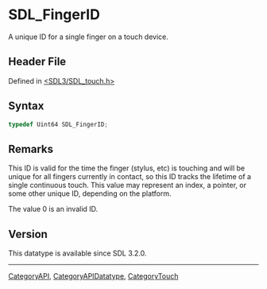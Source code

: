 # SDL_FingerID

A unique ID for a single finger on a touch device.

## Header File

Defined in [<SDL3/SDL_touch.h>](https://github.com/libsdl-org/SDL/blob/main/include/SDL3/SDL_touch.h)

## Syntax

```c
typedef Uint64 SDL_FingerID;
```

## Remarks

This ID is valid for the time the finger (stylus, etc) is touching and will
be unique for all fingers currently in contact, so this ID tracks the
lifetime of a single continuous touch. This value may represent an index, a
pointer, or some other unique ID, depending on the platform.

The value 0 is an invalid ID.

## Version

This datatype is available since SDL 3.2.0.





----
[CategoryAPI](CategoryAPI), [CategoryAPIDatatype](CategoryAPIDatatype), [CategoryTouch](CategoryTouch)

